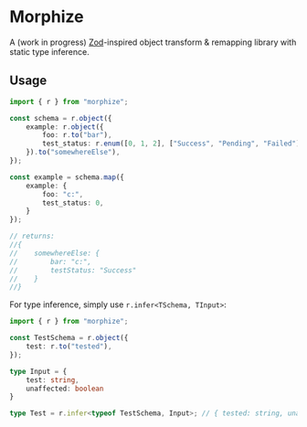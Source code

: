 # Morphize

A (work in progress) [Zod](https://github.com/colinhacks/zod)-inspired object transform & remapping library with static type inference.

## Usage

```ts
import { r } from "morphize";

const schema = r.object({
    example: r.object({
        foo: r.to("bar"),
        test_status: r.enum([0, 1, 2], ["Success", "Pending", "Failed"]).to("testStatus")
    }).to("somewhereElse"),
});

const example = schema.map({
    example: {
        foo: "c:",
        test_status: 0,
    }
});

// returns: 
//{
//    somewhereElse: {
//        bar: "c:",
//        testStatus: "Success"
//    }
//}
```

For type inference, simply use `r.infer<TSchema, TInput>`:

```ts
import { r } from "morphize";

const TestSchema = r.object({
    test: r.to("tested"),
});

type Input = {
    test: string,
    unaffected: boolean
}

type Test = r.infer<typeof TestSchema, Input>; // { tested: string, unaffected: boolean }
```
